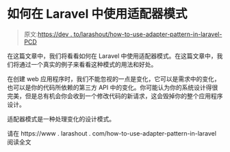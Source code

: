 # 如何在 Laravel 中使用适配器模式

> 原文:[https://dev . to/larashout/how-to-use-adapter-pattern-in-laravel-PCD](https://dev.to/larashout/how-to-use-adapter-pattern-in-laravel-pcd)

在这篇文章中，我们将看看如何在 Laravel 中使用适配器模式。在这篇文章中，我们将通过一个真实的例子来看看这种模式的用法和好处。

在创建 web 应用程序时，我们不能忽视的一点是变化，它可以是需求中的变化，也可以是你的代码所依赖的第三方 API 中的变化。你可能认为你的系统设计得很完美，但是总有机会你会收到一个修改代码的新请求，这会毁掉你的整个应用程序设计。

适配器模式是一种处理变化的设计模式。

请在 https://www . larashout . com/how-to-use-adapter-pattern-in-laravel 阅读全文